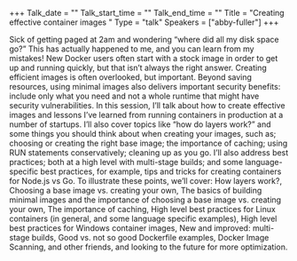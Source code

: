 +++
Talk_date = ""
Talk_start_time = ""
Talk_end_time = ""
Title = "Creating effective container images "
Type = "talk"
Speakers = ["abby-fuller"]
+++

Sick of getting paged at 2am and wondering “where did all my disk space go?” This has actually happened to me, and you can learn from my mistakes! New Docker users often start with a stock image in order to get up and running quickly, but that isn’t always the right answer. Creating efficient images is often overlooked, but important. Beyond saving resources, using minimal images also delivers important security benefits: include only what you need and not a whole runtime that might have security vulnerabilities. In this session, I’ll talk about how to create effective images and lessons I’ve learned from running containers in production at a number of startups. I’ll also cover topics like “how do layers work?” and some things you should think about when creating your images, such as; choosing or creating the right base image; the importance of caching; using RUN statements conservatively; cleaning up as you go. I’ll also address best practices; both at a high level with multi-stage builds; and some language-specific best practices, for example, tips and tricks for creating containers for Node.js vs Go. To illustrate these points, we’ll cover: How layers work?, Choosing a base image vs. creating your own, The basics of building minimal images and the importance of choosing a base image vs. creating your own, The importance of caching, High level best practices for Linux containers (in general, and some language specific examples), High level best practices for Windows container images, New and improved: multi-stage builds, Good vs. not so good Dockerfile examples, Docker Image Scanning, and other friends, and looking to the future for more optimization.
